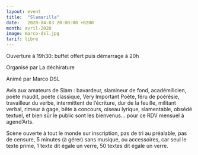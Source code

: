 ```yaml
---
layout: event
title:  "Slamarilla"
date:   2020-04-03 20:00:00 +0200
month: avril-2020
image: marco-dsl.jpg
tarif: libre
---
```


Ouverture à 19h30: buffet offert puis démarrage à 20h

 Organisé par La déchirature

 Animé par Marco DSL

 Avis aux amateurs de Slam : bavardeur, slamineur de fond, académilicien, poète maudit, poète classique, Very Important Poète, féru de poérésie, travailleur du verbe, intermittent de l’écriture, dur de la feuille, militant verbal, rimeur à gage, bête à concours, oiseau lyrique, slamentable, obsédé textuel, et bien sûr le public sont les bienvenus… pour ce RDV mensuel à agend’Arts.

 Scène ouverte à tout le monde sur inscription, pas de tri au préalable, pas de censure, 5 minutes (à gérer) sans musique, ou accessoires, car seul le texte prime, 1 texte dit égale un verre, 50 textes dit égale un verre.